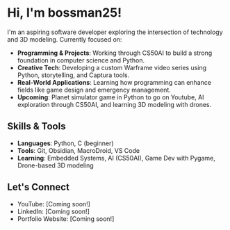 # Hi, I'm bossman25!

I'm an aspiring software developer exploring the intersection of technology and 3D modeling. Currently focused on:

- **Programming & Projects**: Working through CS50AI to build a strong foundation in computer science and Python.
- **Creative Tech**: Developing a custom Warframe video series using Python, storytelling, and Captura tools.
- **Real-World Applications**: Learning how programming can enhance fields like game design and emergency management.
- **Upcoming**: Planet simulator game in Python to go on Youtube, AI exploration through CS50AI, and learning 3D modeling with drones.

## Skills & Tools
- **Languages**: Python, C (beginner)
- **Tools**: Git, Obsidian, MacroDroid, VS Code
- **Learning**: Embedded Systems, AI (CS50AI), Game Dev with Pygame, Drone-based 3D modeling

## Let's Connect
- YouTube: [Coming soon!]
- LinkedIn: [Coming soon!]
- Portfolio Website: [Coming soon!]

